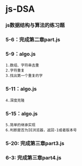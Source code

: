 ﻿# js-DSA

### js数据结构与算法的练习题

### 5-6：完成第二章part.js
### 5-9：algo.js
    1.数组、字符串去重
    2.字符重复
    3.找出第一个重复的字
### 5-11：algo.js 
    4.深度克隆
### 5-15：algo.js
    5.简单的继承实现
    6.判断是否为IE浏览器，返回-1或者版本号
### 5-20: 完成第三章part3.js
### 6-3: 完成第三章part4.js
